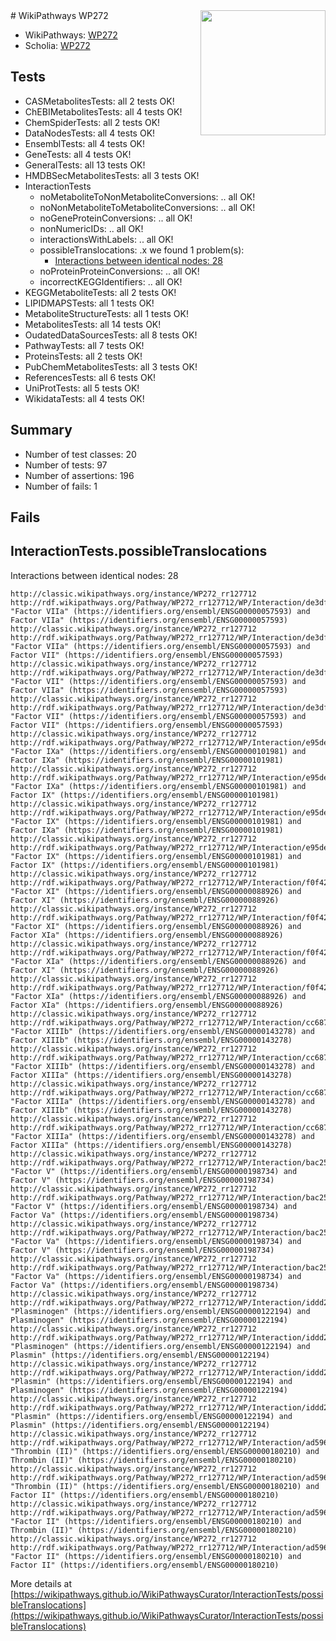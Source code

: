 <img style="float: right; width: 200px" src="https://upload.wikimedia.org/wikipedia/commons/thumb/8/83/Wplogo_with_text_500.png/640px-Wplogo_with_text_500.png" />
# WikiPathways WP272

* WikiPathways: [WP272](https://wikipathways.org/pathways/WP272)
* Scholia: [WP272](https://scholia.toolforge.org/wikipathways/WP272)
## Tests
* CASMetabolitesTests: all 2 tests OK!
* ChEBIMetabolitesTests: all 4 tests OK!
* ChemSpiderTests: all 2 tests OK!
* DataNodesTests: all 4 tests OK!
* EnsemblTests: all 4 tests OK!
* GeneTests: all 4 tests OK!
* GeneralTests: all 13 tests OK!
* HMDBSecMetabolitesTests: all 3 tests OK!
* InteractionTests
    * noMetaboliteToNonMetaboliteConversions: .. all OK!
    * noNonMetaboliteToMetaboliteConversions: .. all OK!
    * noGeneProteinConversions: .. all OK!
    * nonNumericIDs: .. all OK!
    * interactionsWithLabels: .. all OK!
    * possibleTranslocations: .x we found 1 problem(s):
        * [Interactions between identical nodes: 28](#661ebf11)
    * noProteinProteinConversions: .. all OK!
    * incorrectKEGGIdentifiers: .. all OK!
* KEGGMetaboliteTests: all 2 tests OK!
* LIPIDMAPSTests: all 1 tests OK!
* MetaboliteStructureTests: all 1 tests OK!
* MetabolitesTests: all 14 tests OK!
* OudatedDataSourcesTests: all 8 tests OK!
* PathwayTests: all 7 tests OK!
* ProteinsTests: all 2 tests OK!
* PubChemMetabolitesTests: all 3 tests OK!
* ReferencesTests: all 6 tests OK!
* UniProtTests: all 5 tests OK!
* WikidataTests: all 4 tests OK!


## Summary

* Number of test classes: 20
* Number of tests: 97
* Number of assertions: 196
* Number of fails: 1

## Fails

<a name="661ebf11" />

## InteractionTests.possibleTranslocations

Interactions between identical nodes: 28
```
http://classic.wikipathways.org/instance/WP272_rr127712 http://rdf.wikipathways.org/Pathway/WP272_rr127712/WP/Interaction/de3df "Factor VIIa" (https://identifiers.org/ensembl/ENSG00000057593) and 
Factor VIIa" (https://identifiers.org/ensembl/ENSG00000057593)
http://classic.wikipathways.org/instance/WP272_rr127712 http://rdf.wikipathways.org/Pathway/WP272_rr127712/WP/Interaction/de3df "Factor VIIa" (https://identifiers.org/ensembl/ENSG00000057593) and 
Factor VII" (https://identifiers.org/ensembl/ENSG00000057593)
http://classic.wikipathways.org/instance/WP272_rr127712 http://rdf.wikipathways.org/Pathway/WP272_rr127712/WP/Interaction/de3df "Factor VII" (https://identifiers.org/ensembl/ENSG00000057593) and 
Factor VIIa" (https://identifiers.org/ensembl/ENSG00000057593)
http://classic.wikipathways.org/instance/WP272_rr127712 http://rdf.wikipathways.org/Pathway/WP272_rr127712/WP/Interaction/de3df "Factor VII" (https://identifiers.org/ensembl/ENSG00000057593) and 
Factor VII" (https://identifiers.org/ensembl/ENSG00000057593)
http://classic.wikipathways.org/instance/WP272_rr127712 http://rdf.wikipathways.org/Pathway/WP272_rr127712/WP/Interaction/e95de "Factor IXa" (https://identifiers.org/ensembl/ENSG00000101981) and 
Factor IXa" (https://identifiers.org/ensembl/ENSG00000101981)
http://classic.wikipathways.org/instance/WP272_rr127712 http://rdf.wikipathways.org/Pathway/WP272_rr127712/WP/Interaction/e95de "Factor IXa" (https://identifiers.org/ensembl/ENSG00000101981) and 
Factor IX" (https://identifiers.org/ensembl/ENSG00000101981)
http://classic.wikipathways.org/instance/WP272_rr127712 http://rdf.wikipathways.org/Pathway/WP272_rr127712/WP/Interaction/e95de "Factor IX" (https://identifiers.org/ensembl/ENSG00000101981) and 
Factor IXa" (https://identifiers.org/ensembl/ENSG00000101981)
http://classic.wikipathways.org/instance/WP272_rr127712 http://rdf.wikipathways.org/Pathway/WP272_rr127712/WP/Interaction/e95de "Factor IX" (https://identifiers.org/ensembl/ENSG00000101981) and 
Factor IX" (https://identifiers.org/ensembl/ENSG00000101981)
http://classic.wikipathways.org/instance/WP272_rr127712 http://rdf.wikipathways.org/Pathway/WP272_rr127712/WP/Interaction/f0f42 "Factor XI" (https://identifiers.org/ensembl/ENSG00000088926) and 
Factor XI" (https://identifiers.org/ensembl/ENSG00000088926)
http://classic.wikipathways.org/instance/WP272_rr127712 http://rdf.wikipathways.org/Pathway/WP272_rr127712/WP/Interaction/f0f42 "Factor XI" (https://identifiers.org/ensembl/ENSG00000088926) and 
Factor XIa" (https://identifiers.org/ensembl/ENSG00000088926)
http://classic.wikipathways.org/instance/WP272_rr127712 http://rdf.wikipathways.org/Pathway/WP272_rr127712/WP/Interaction/f0f42 "Factor XIa" (https://identifiers.org/ensembl/ENSG00000088926) and 
Factor XI" (https://identifiers.org/ensembl/ENSG00000088926)
http://classic.wikipathways.org/instance/WP272_rr127712 http://rdf.wikipathways.org/Pathway/WP272_rr127712/WP/Interaction/f0f42 "Factor XIa" (https://identifiers.org/ensembl/ENSG00000088926) and 
Factor XIa" (https://identifiers.org/ensembl/ENSG00000088926)
http://classic.wikipathways.org/instance/WP272_rr127712 http://rdf.wikipathways.org/Pathway/WP272_rr127712/WP/Interaction/cc687 "Factor XIIIb" (https://identifiers.org/ensembl/ENSG00000143278) and 
Factor XIIIb" (https://identifiers.org/ensembl/ENSG00000143278)
http://classic.wikipathways.org/instance/WP272_rr127712 http://rdf.wikipathways.org/Pathway/WP272_rr127712/WP/Interaction/cc687 "Factor XIIIb" (https://identifiers.org/ensembl/ENSG00000143278) and 
Factor XIIIa" (https://identifiers.org/ensembl/ENSG00000143278)
http://classic.wikipathways.org/instance/WP272_rr127712 http://rdf.wikipathways.org/Pathway/WP272_rr127712/WP/Interaction/cc687 "Factor XIIIa" (https://identifiers.org/ensembl/ENSG00000143278) and 
Factor XIIIb" (https://identifiers.org/ensembl/ENSG00000143278)
http://classic.wikipathways.org/instance/WP272_rr127712 http://rdf.wikipathways.org/Pathway/WP272_rr127712/WP/Interaction/cc687 "Factor XIIIa" (https://identifiers.org/ensembl/ENSG00000143278) and 
Factor XIIIa" (https://identifiers.org/ensembl/ENSG00000143278)
http://classic.wikipathways.org/instance/WP272_rr127712 http://rdf.wikipathways.org/Pathway/WP272_rr127712/WP/Interaction/bac25 "Factor V" (https://identifiers.org/ensembl/ENSG00000198734) and 
Factor V" (https://identifiers.org/ensembl/ENSG00000198734)
http://classic.wikipathways.org/instance/WP272_rr127712 http://rdf.wikipathways.org/Pathway/WP272_rr127712/WP/Interaction/bac25 "Factor V" (https://identifiers.org/ensembl/ENSG00000198734) and 
Factor Va" (https://identifiers.org/ensembl/ENSG00000198734)
http://classic.wikipathways.org/instance/WP272_rr127712 http://rdf.wikipathways.org/Pathway/WP272_rr127712/WP/Interaction/bac25 "Factor Va" (https://identifiers.org/ensembl/ENSG00000198734) and 
Factor V" (https://identifiers.org/ensembl/ENSG00000198734)
http://classic.wikipathways.org/instance/WP272_rr127712 http://rdf.wikipathways.org/Pathway/WP272_rr127712/WP/Interaction/bac25 "Factor Va" (https://identifiers.org/ensembl/ENSG00000198734) and 
Factor Va" (https://identifiers.org/ensembl/ENSG00000198734)
http://classic.wikipathways.org/instance/WP272_rr127712 http://rdf.wikipathways.org/Pathway/WP272_rr127712/WP/Interaction/iddd2a9b8 "Plasminogen" (https://identifiers.org/ensembl/ENSG00000122194) and 
Plasminogen" (https://identifiers.org/ensembl/ENSG00000122194)
http://classic.wikipathways.org/instance/WP272_rr127712 http://rdf.wikipathways.org/Pathway/WP272_rr127712/WP/Interaction/iddd2a9b8 "Plasminogen" (https://identifiers.org/ensembl/ENSG00000122194) and 
Plasmin" (https://identifiers.org/ensembl/ENSG00000122194)
http://classic.wikipathways.org/instance/WP272_rr127712 http://rdf.wikipathways.org/Pathway/WP272_rr127712/WP/Interaction/iddd2a9b8 "Plasmin" (https://identifiers.org/ensembl/ENSG00000122194) and 
Plasminogen" (https://identifiers.org/ensembl/ENSG00000122194)
http://classic.wikipathways.org/instance/WP272_rr127712 http://rdf.wikipathways.org/Pathway/WP272_rr127712/WP/Interaction/iddd2a9b8 "Plasmin" (https://identifiers.org/ensembl/ENSG00000122194) and 
Plasmin" (https://identifiers.org/ensembl/ENSG00000122194)
http://classic.wikipathways.org/instance/WP272_rr127712 http://rdf.wikipathways.org/Pathway/WP272_rr127712/WP/Interaction/ad596 "Thrombin (II)" (https://identifiers.org/ensembl/ENSG00000180210) and 
Thrombin (II)" (https://identifiers.org/ensembl/ENSG00000180210)
http://classic.wikipathways.org/instance/WP272_rr127712 http://rdf.wikipathways.org/Pathway/WP272_rr127712/WP/Interaction/ad596 "Thrombin (II)" (https://identifiers.org/ensembl/ENSG00000180210) and 
Factor II" (https://identifiers.org/ensembl/ENSG00000180210)
http://classic.wikipathways.org/instance/WP272_rr127712 http://rdf.wikipathways.org/Pathway/WP272_rr127712/WP/Interaction/ad596 "Factor II" (https://identifiers.org/ensembl/ENSG00000180210) and 
Thrombin (II)" (https://identifiers.org/ensembl/ENSG00000180210)
http://classic.wikipathways.org/instance/WP272_rr127712 http://rdf.wikipathways.org/Pathway/WP272_rr127712/WP/Interaction/ad596 "Factor II" (https://identifiers.org/ensembl/ENSG00000180210) and 
Factor II" (https://identifiers.org/ensembl/ENSG00000180210)
```

More details at [https://wikipathways.github.io/WikiPathwaysCurator/InteractionTests/possibleTranslocations](https://wikipathways.github.io/WikiPathwaysCurator/InteractionTests/possibleTranslocations)

